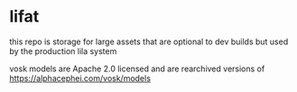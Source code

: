 # lifat

this repo is storage for large assets that are optional to dev builds but used by the production lila system

vosk models are Apache 2.0 licensed and are rearchived versions of https://alphacephei.com/vosk/models